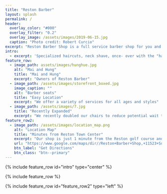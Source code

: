 ```yaml
---
title: "Reston Barber"
layout: splash
permalink: /
header:
  overlay_color: "#000"
  overlay_filter: "0.2"
  overlay_image: /assets/images/2019-06-15.jpg
  caption: "Photo credit: Robert Curcio"
excerpt: "Reston Barber Shop is a full service barber shop for you and your family needs"
intro: 
  - excerpt: 'Specialized haircuts, neck shave, once- over with the "hair vac", as well as a warm and soothing hot towle treatment after your cut. Remember us for your traditional cuts to new modern, flat tops and spikes.... We can do it all !'
feature_row:
  - image_path: assets/images/hunghue.jpg
    alt: "Mai and Hung"
    title: "Mai and Hung"
    excerpt: "Owners of Reston Barber"
  - image_path: /assets/images/storefront_boxed.jpg
    image_caption: ""
    alt: "Barber seats"
    title: "Easy Location"
    excerpt: "We offer a variety of services for all ages and styles"
  - image_path: /assets/images/7.jpg
    title: "Recently Expanded"
    excerpt: "We recently doubled our chairs to reduce potential wait times"
feature_row2:
  - image_path: /assets/images/location_map.png
    alt: "Location Map"
    title: "Minutes from Reston Town Center"
    excerpt: "Our shop is just 1 minute from the Reston golf course and 5 minutes from the Reston Town Center. It's easy to access from the toll road(267) or reston parkway"
    url: "https://www.google.com/maps/dir//Reston+Barber+Shop,+11523+Sunrise+Valley+Dr,+Reston,+VA+20191"
    btn_label: "Get Directions"
    btn_class: "btn--primary"
---
```


{% include feature_row id="intro" type="center" %}

{% include feature_row %}

{% include feature_row id="feature_row2" type="left" %}
